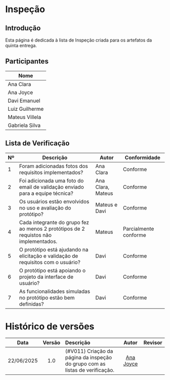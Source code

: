 # Inspeção

## Introdução

Esta página é dedicada à lista de Inspeção criada para os artefatos da quinta entrega.

## Participantes

| Nome             |
|------------------|
| Ana Clara        |
| Ana Joyce        |
| Davi Emanuel     |
| Luiz Guilherme   |
| Mateus Villela   |
| Gabriela Silva   |

## Lista de Verificação

| Nº  | Descrição                                                                                                                                                                                                                      | Autor                  | Conformidade               |
|-----|--------------------------------------------------------------------------------------------------------------------------------------------------------------------------------------------------------------------------------|------------------------|----------------------------|
| 1 | Foram adicionadas fotos dos requisitos implementados? | Ana Clara | Conforme |
| 2 | Foi adicionada uma foto do email de validação enviado para a equipe técnica? | Ana Clara, Mateus | Conforme |
| 3 | Os usuários estão envolvidos no uso e avaliação do protótipo? | Mateus e Davi| Conforme |
| 4 | Cada integrante do grupo fez ao menos 2 protótipos de 2 requistos não implementados. | Mateus | Parcialmente conforme |
| 5 | O protótipo está ajudando na elicitação e validação de requisitos com o usuário? | Davi | Conforme |
| 6 | O protótipo está apoiando o projeto da interface de usuário? | Davi | Conforme |
| 7 | As funcionalidades simuladas no protótipo estão bem definidas? | Davi | Conforme |

# Histórico de versões

| Data       | Versão | Descrição                                 | Autor                                      | Revisor                                     |
| :--------: | :----: | :---------------------------------------- | :----------------------------------------: | :----------------------------------------: |
| 22/06/2025 |  1.0   | (#V011) Criação da página da inspeção do grupo com as listas de verificação.| [Ana Joyce](https://github.com/anajoyceamorim)   | [](https://github.com/) |
